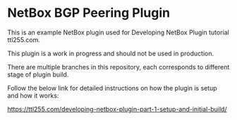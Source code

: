 # NetBox BGP Peering Plugin

This is an example NetBox plugin used for Developing NetBox Plugin tutorial ttl255.com.

This plugin is a work in progress and should not be used in production.

There are multiple branches in this repository, each corresponds to different stage of plugin build.

Follow the below link for detailed instructions on how the plugin is setup and how it works:

https://ttl255.com/developing-netbox-plugin-part-1-setup-and-initial-build/